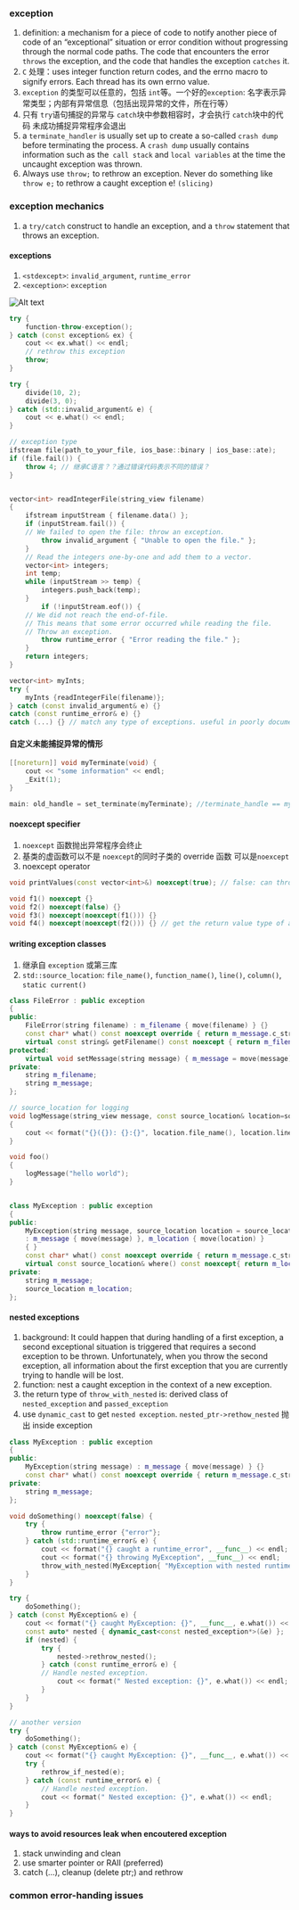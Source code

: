 ### exception
1. definition:  a mechanism for a piece of code to notify another piece of code of an “exceptional” situation or error condition without progressing through the normal code paths. The code that encounters the error `throws` the exception, and the code that handles the exception `catches` it.
2. `C` 处理：uses integer function return codes, and the errno macro to signify errors. Each thread has its own errno value.
3. `exception` 的类型可以任意的，包括 `int`等。一个好的`exception`: 名字表示异常类型；内部有异常信息（包括出现异常的文件，所在行等）
4. 只有 `try`语句捕捉的异常与 `catch`块中参数相容时，才会执行 `catch`块中的代码 未成功捕捉异常程序会退出
5. a `terminate_handler` is usually set up to create a so-called `crash dump` before terminating the process. A `crash dump` usually contains information such as the` call stack` and `local variables` at the time the uncaught exception was thrown. 
6. Always use `throw;` to rethrow an exception. Never do something like `throw e;` to rethrow a caught exception e! `(slicing)`

### exception mechanics
1.  a `try/catch` construct to handle an exception, and a `throw` statement that throws an exception.

#### exceptions
1. `<stdexcept>`: `invalid_argument`, `runtime_error`
2. `<exception>`: `exception`

![Alt text](image-3.png)
```cpp
try {
    function-throw-exception();
} catch (const exception& ex) {
    cout << ex.what() << endl;
    // rethrow this exception
    throw;
}

try {
    divide(10, 2);
    divide(3, 0);
} catch (std::invalid_argument& e) {
    cout << e.what() << endl;
}

// exception type
ifstream file(path_to_your_file, ios_base::binary | ios_base::ate);
if (file.fail()) {
    throw 4; // 继承C语言？？通过错误代码表示不同的错误？
}


vector<int> readIntegerFile(string_view filename)
{
    ifstream inputStream { filename.data() };
    if (inputStream.fail()) {
    // We failed to open the file: throw an exception.
        throw invalid_argument { "Unable to open the file." };
    }
    // Read the integers one-by-one and add them to a vector.
    vector<int> integers;
    int temp;
    while (inputStream >> temp) {
        integers.push_back(temp);
    }
        if (!inputStream.eof()) {
    // We did not reach the end-of-file.
    // This means that some error occurred while reading the file.
    // Throw an exception.
        throw runtime_error { "Error reading the file." };
    }
    return integers;
}

vector<int> myInts;
try {
    myInts {readIntegerFile(filename)};
} catch (const invalid_argument& e) {}
catch (const runtime_error& e) {}
catch (...) {} // match any type of exceptions. useful in poorly documented code

```


#### 自定义未能捕捉异常的情形
```cpp
[[noreturn]] void myTerminate(void) {
    cout << "some information" << endl; 
    _Exit(1);
}

main: old_handle = set_terminate(myTerminate); //terminate_handle == myTerminate   cstdlib

```

#### noexcept specifier
1. `noexcept` 函数抛出异常程序会终止
2. 基类的虚函数可以不是 `noexcept`的同时子类的 override 函数 可以是`noexcept`
3. noexcept operator
```cpp
void printValues(const vector<int>&) noexcept(true); // false: can throw exception

void f1() noexcept {}
void f2() noexcept(false) {}
void f3() noexcept(noexcept(f1())) {}
void f4() noexcept(noexcept(f2())) {} // get the return value type of a function
```

#### writing exception classes
1. 继承自 `exception` 或第三库
2. `std::source_location`: `file_name()`, `function_name()`, `line()`, `column()`, `static current()`

```cpp
class FileError : public exception
{
public:
    FileError(string filename) : m_filename { move(filename) } {}
    const char* what() const noexcept override { return m_message.c_str(); }
    virtual const string& getFilename() const noexcept { return m_filename; }
protected:
    virtual void setMessage(string message) { m_message = move(message); }
private:
    string m_filename;
    string m_message;
};

// source_location for logging
void logMessage(string_view message, const source_location& location=source_location::current()) 
{
    cout << format("{}({}): {}:{}", location.file_name(), location.line(), location.function_name(), message) << endl;
}

void foo()
{
    logMessage("hello world");
}


class MyException : public exception
{
public:
    MyException(string message, source_location location = source_location::current())
    : m_message { move(message) }, m_location { move(location) }
    { }
    const char* what() const noexcept override { return m_message.c_str(); }
    virtual const source_location& where() const noexcept{ return m_location; }
private:
    string m_message;
    source_location m_location;
};
```

#### nested exceptions
1. background: It could happen that during handling of a first exception, a second exceptional situation is triggered that requires a second exception to be thrown. Unfortunately, when you throw the second exception, all information about the first exception that you are currently trying to handle will be lost.
2. function: nest a caught exception in the context of a new exception. 
3. the return type of `throw_with_nested` is: derived class of `nested_exception` and `passed_exception`
4. use `dynamic_cast` to get `nested exception`. `nested_ptr->rethow_nested` 抛出 inside exception


```cpp
class MyException : public exception
{
public:
    MyException(string message) : m_message { move(message) } {}
    const char* what() const noexcept override { return m_message.c_str(); }
private:
    string m_message;
};  

void doSomething() noexcept(false) {
    try {
        throw runtime_error {"error"};
    } catch (std::runtime_error& e) {
        cout << format("{} caught a runtime_error", __func__) << endl;
        cout << format("{} throwing MyException", __func__) << endl;
        throw_with_nested(MyException{ "MyException with nested runtime_error" });
    }
}

try {
    doSomething();
} catch (const MyException& e) {
    cout << format("{} caught MyException: {}", __func__, e.what()) << endl;
    const auto* nested { dynamic_cast<const nested_exception*>(&e) };
    if (nested) {
        try {
            nested->rethrow_nested();
        } catch (const runtime_error& e) {
        // Handle nested exception.
            cout << format(" Nested exception: {}", e.what()) << endl;
        }
    }
}

// another version
try {
    doSomething();
} catch (const MyException& e) {
    cout << format("{} caught MyException: {}", __func__, e.what()) << endl;
    try {
        rethrow_if_nested(e);
    } catch (const runtime_error& e) {
        // Handle nested exception.
        cout << format(" Nested exception: {}", e.what()) << endl;
    }
}

```

#### ways to avoid resources leak when encoutered exception
1. stack unwinding and clean
2. use smarter pointer or RAII (preferred)
3. catch (...), cleanup (delete ptr;) and rethrow

### common error-handing issues
